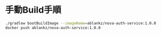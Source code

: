 # 手動Build手順

``` sh
./gradlew bootBuildImage --imageName=ablankz/nova-auth-service:1.0.0
docker push ablankz/nova-auth-service:1.0.0
```